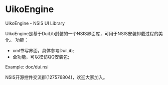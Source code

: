 # UikoEngine
UikoEngine - NSIS UI Library

UikoEngine是基于DuiLib封装的一个NSIS界面库，可用于NSIS安装卸载过程的美化。
功能：
- xml书写界面，具体参考DuiLib;
- 全功能，可以模仿QQ安装包;

Example: doc/dui.nsi

NSIS开源控件交流群(127576804)，欢迎大家加入。
